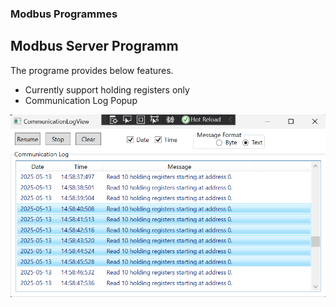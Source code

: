 ### Modbus Programmes

## Modbus Server Programm
The programe provides below features. 
- Currently support holding registers only
- Communication Log Popup
<img src="Modbus_Server/Screenshots/CommunicationLogPopup.png" alt="Screenshot of communication log popup" width="600"/>
